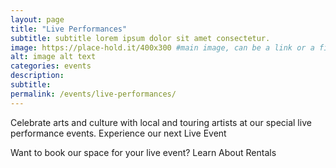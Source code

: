```yaml
---
layout: page
title: "Live Performances"
subtitle: subtitle lorem ipsum dolor sit amet consectetur.
image: https://place-hold.it/400x300 #main image, can be a link or a file in assets/img/portfolio
alt: image alt text
categories: events
description:
subtitle:
permalink: /events/live-performances/
---
```



Celebrate arts and culture with local and touring artists at our special live performance events. 
Experience our next Live Event


Want to book our space for your live event?
Learn About Rentals

